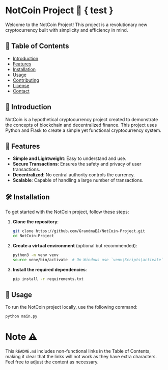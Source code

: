 # NotCoin Project 🚀 { test }

Welcome to the NotCoin Project! This project is a revolutionary new cryptocurrency built with simplicity and efficiency in mind.

## 📖 Table of Contents
- [Introduction](#-introduction)
- [Features](#-features)
- [Installation](#-installation)
- [Usage](#-usage)
- [Contributing](#-contributing)
- [License](#-license)
- [Contact](#-contact)

## 📝 Introduction

NotCoin is a hypothetical cryptocurrency project created to demonstrate the concepts of blockchain and decentralized finance. This project uses Python and Flask to create a simple yet functional cryptocurrency system.

## 🌟 Features

- **Simple and Lightweight**: Easy to understand and use.
- **Secure Transactions**: Ensures the safety and privacy of user transactions.
- **Decentralized**: No central authority controls the currency.
- **Scalable**: Capable of handling a large number of transactions.

## 🛠️ Installation

To get started with the NotCoin project, follow these steps:

1. **Clone the repository**:
    ```sh
    git clone https://github.com/GrandmaEJ/NotCoin-Project.git
    cd NotCoin-Project
    ```

2. **Create a virtual environment** (optional but recommended):
    ```sh
    python3 -m venv venv
    source venv/bin/activate  # On Windows use `venv\Scripts\activate`
    ```

3. **Install the required dependencies**:
    ```sh
    pip install -r requirements.txt
    ```

## 🚀 Usage

To run the NotCoin project locally, use the following command:

```sh
python main.py
```


# Note ⚠️
This `README.md` includes non-functional links in the Table of Contents, making it clear that the links will not work as they have extra characters. Feel free to adjust the content as necessary.
